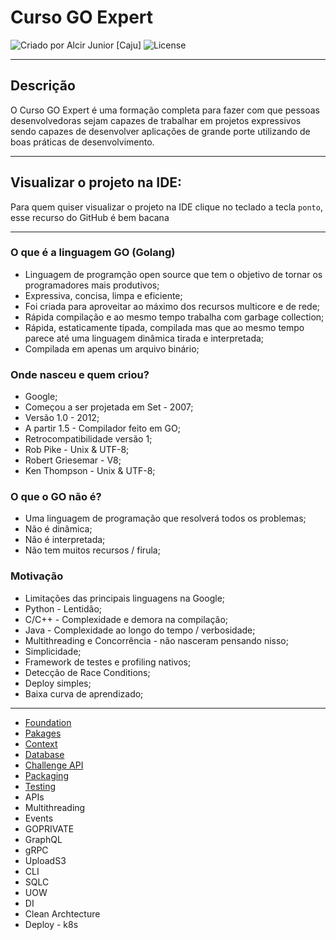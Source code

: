 # Curso GO Expert

<div>
    <img alt="Criado por Alcir Junior [Caju]" src="https://img.shields.io/badge/criado%20por-Alcir Junior [Caju]-%23f08700">
    <img alt="License" src="https://img.shields.io/badge/license-MIT-%23f08700">
</div>

---

## Descrição

O Curso GO Expert é uma formação completa para fazer com que pessoas desenvolvedoras sejam capazes de trabalhar em projetos expressivos sendo capazes de desenvolver aplicações de grande porte utilizando de boas práticas de desenvolvimento.

---

## Visualizar o projeto na IDE:

Para quem quiser visualizar o projeto na IDE clique no teclado a tecla `ponto`, esse recurso do GitHub é bem bacana

---
### O que é a linguagem GO (Golang)
- Linguagem de programção open source que tem o objetivo de tornar os programadores mais produtivos;
- Expressiva, concisa, limpa e eficiente;
- Foi criada para aproveitar ao máximo dos recursos multicore e de rede;
- Rápida compilação e ao mesmo tempo trabalha com garbage collection;
- Rápida, estaticamente tipada, compilada mas que ao mesmo tempo parece até uma linguagem dinâmica tirada e interpretada;
- Compilada em apenas um arquivo binário;

### Onde nasceu e quem criou?
- Google;
- Começou a ser projetada em Set - 2007;
- Versão 1.0 - 2012;
- A partir 1.5 - Compilador feito em GO;
- Retrocompatibilidade versão 1;
- Rob Pike - Unix & UTF-8;
- Robert Griesemar - V8;
- Ken Thompson - Unix & UTF-8;

### O que o GO não é?
- Uma linguagem de programação que resolverá todos os problemas;
- Não é dinâmica;
- Não é interpretada;
- Não tem muitos recursos / firula;

### Motivação
- Limitações das principais linguagens na Google;
- Python - Lentidão;
- C/C++ - Complexidade e demora na compilação;
- Java - Complexidade ao longo do tempo / verbosidade;
- Multithreading e Concorrência - não nasceram pensando nisso;
- Simplicidade;
- Framework de testes e profiling nativos;
- Detecção de Race Conditions;
- Deploy simples;
- Baixa curva de aprendizado;

---

- [Foundation](https://github.com/alcir-junior-caju/study-go-expert-foundation)
- [Pakages](https://github.com/alcir-junior-caju/study-go-expert-packages)
- [Context](https://github.com/alcir-junior-caju/study-go-expert-context)
- [Database](https://github.com/alcir-junior-caju/study-go-expert-database)
- [Challenge API](https://github.com/alcir-junior-caju/study-go-expert-api-challenge)
- [Packaging](https://github.com/alcir-junior-caju/study-go-expert-packaging)
- [Testing](https://github.com/alcir-junior-caju/study-go-expert-testing)
- APIs
- Multithreading
- Events
- GOPRIVATE
- GraphQL
- gRPC
- UploadS3
- CLI
- SQLC
- UOW
- DI
- Clean Archtecture
- Deploy - k8s
